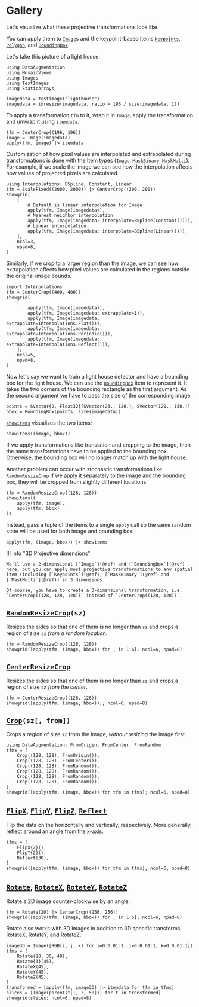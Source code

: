 # Gallery

Let's visualize what these projective transformations look like.

You can apply them to [`Image`](@ref)s and
the keypoint-based items [`Keypoints`](@ref), [`Polygon`](@ref), and [`BoundingBox`](@ref).

Let's take this picture of a light house:

```@example deps
using DataAugmentation
using MosaicViews
using Images
using TestImages
using StaticArrays

imagedata = testimage("lighthouse")
imagedata = imresize(imagedata, ratio = 196 / size(imagedata, 1))
```

To apply a transformation `tfm` to it, wrap it in
`Image`, apply the transformation and unwrap it using [`itemdata`](@ref):

```@example deps
tfm = CenterCrop((196, 196))
image = Image(imagedata)
apply(tfm, image) |> itemdata
```
Customization of how pixel values are interpolated and extrapolated during
transformations is done with the Item types ([`Image`](@ref),
[`MaskBinary`](@ref), [`MaskMulti`](@ref)). For example, if we scale the image
we can see how the interpolation affects how values of projected pixels are
calculated.
```@example deps
using Interpolations: BSpline, Constant, Linear
tfm = ScaleFixed((2000, 2000)) |> CenterCrop((200, 200))
showgrid(
    [
        # Default is linear interpolation for Image
        apply(tfm, Image(imagedata)),
        # Nearest neighbor interpolation
        apply(tfm, Image(imagedata; interpolate=BSpline(Constant()))),
        # Linear interpolation
        apply(tfm, Image(imagedata; interpolate=BSpline(Linear()))),
    ];
    ncol=3,
    npad=8,
)
```
Similarly, if we crop to a larger region than the image, we can see how
extrapolation affects how pixel values are calculated in the regions outside
the original image bounds.
```@example deps
import Interpolations
tfm = CenterCrop((400, 400))
showgrid(
    [
        apply(tfm, Image(imagedata)),
        apply(tfm, Image(imagedata; extrapolate=1)),
        apply(tfm, Image(imagedata; extrapolate=Interpolations.Flat())),
        apply(tfm, Image(imagedata; extrapolate=Interpolations.Periodic())),
        apply(tfm, Image(imagedata; extrapolate=Interpolations.Reflect())),
    ];
    ncol=5,
    npad=8,
)
```

Now let's say we want to train a light house detector and have a bounding box for the light house. We can use the [`BoundingBox`](@ref) item to represent it. It takes the two corners of the bounding rectangle as the first argument. As the second argument we have to pass the size of the corresponding image.

```@example deps
points = SVector{2, Float32}[SVector(23., 120.), SVector(120., 150.)]
bbox = BoundingBox(points, size(imagedata))
```

[`showitems`](@ref) visualizes the two items:
```@example deps
showitems((image, bbox))
```
If we apply transformations like translation and cropping to the image, then the same transformations have to be applied to the bounding box. Otherwise, the bounding box will no longer match up with the light house.

Another problem can occur with stochastic transformations like [`RandomResizeCrop`](@ref) If we apply it separately to the image and the bounding box, they will be cropped from slightly different locations:

```@example deps
tfm = RandomResizeCrop((128, 128))
showitems((
    apply(tfm, image),
    apply(tfm, bbox)
))
```
Instead, pass a tuple of the items to a single `apply` call so the same random state will be used for both image and bounding box:

```@example deps
apply(tfm, (image, bbox)) |> showitems
```

!!! info "3D Projective dimensions"

    We'll use a 2-dimensional [`Image`](@ref) and [`BoundingBox`](@ref) here, but you can apply most projective transformations to any spatial item (including [`Keypoints`](@ref), [`MaskBinary`](@ref) and [`MaskMulti`](@ref)) in 3 dimensions.
    
    Of course, you have to create a 3-dimensional transformation, i.e. `CenterCrop((128, 128, 128))` instead of `CenterCrop((128, 128))`.

## [`RandomResizeCrop`](@ref)`(sz)`

Resizes the sides so that one of them is no longer than `sz` and crops a region of size `sz` *from a random location*.

```@example deps
tfm = RandomResizeCrop((128, 128))
showgrid([apply(tfm, (image, bbox)) for _ in 1:6]; ncol=6, npad=8)
```

## [`CenterResizeCrop`](@ref)

Resizes the sides so that one of them is no longer than `sz` and crops a region of size `sz` *from the center*.

```@example deps
tfm = CenterResizeCrop((128, 128))
showgrid([apply(tfm, (image, bbox))]; ncol=6, npad=8)
```

## [`Crop`](@ref)`(sz[, from])`

Crops a region of size `sz` from the image, *without resizing* the image first.

```@example deps
using DataAugmentation: FromOrigin, FromCenter, FromRandom
tfms = [
    Crop((128, 128), FromOrigin()),
    Crop((128, 128), FromCenter()),
    Crop((128, 128), FromRandom()),
    Crop((128, 128), FromRandom()),
    Crop((128, 128), FromRandom()),
    Crop((128, 128), FromRandom()),
]
showgrid([apply(tfm, (image, bbox)) for tfm in tfms]; ncol=6, npad=8)
```

## [`FlipX`](@ref), [`FlipY`](@ref), [`FlipZ`](@ref), [`Reflect`](@ref)

Flip the data on the horizontally and vertically, respectively. More generally, reflect around an angle from the x-axis.

```@example deps
tfms = [
    FlipX{2}(),
    FlipY{2}(),
    Reflect(30),
]
showgrid([apply(tfm, (image, bbox)) for tfm in tfms]; ncol=6, npad=8)
```

## [`Rotate`](@ref), [`RotateX`](@ref), [`RotateY`](@ref), [`RotateZ`](@ref)

Rotate a 2D image counter-clockwise by an angle.

```@example deps
tfm = Rotate(20) |> CenterCrop((256, 256))
showgrid([apply(tfm, (image, bbox)) for _ in 1:6]; ncol=6, npad=8)
```

Rotate also works with 3D images in addition to 3D specific transforms RotateX, RotateY, and RotateZ.

```@example deps
image3D = Image([RGB(i, j, k) for i=0:0.01:1, j=0:0.01:1, k=0:0.01:1])
tfms = [
    Rotate(20, 30, 40),
    Rotate{3}(45),
    RotateX(45),
    RotateY(45),
    RotateZ(45),
]
transformed = [apply(tfm, image3D) |> itemdata for tfm in tfms]
slices = [Image(parent(t[:, :, 50])) for t in transformed]
showgrid(slices; ncol=6, npad=8)
```
